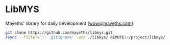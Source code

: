 # LibMYS

Mayeths' library for daily development (wow@mayeths.com).

```bash
git clone https://github.com/mayeths/libmys.git
rsync --filter=':- .gitignore' -avz ./libmys/ REMOTE:~/project/libmys/
```
